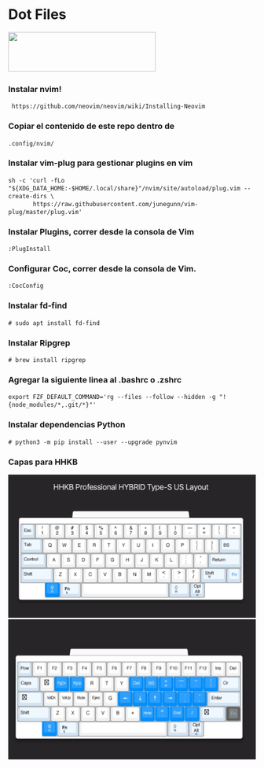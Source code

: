 # Dot Files 

<img src="https://upload.wikimedia.org/wikipedia/commons/thumb/4/4f/Neovim-logo.svg/2560px-Neovim-logo.svg.png" width="300" height="80">

### Instalar nvim!

```console
 https://github.com/neovim/neovim/wiki/Installing-Neovim 
```

### Copiar el contenido de este repo dentro de 
```console
.config/nvim/
```

### Instalar vim-plug para gestionar plugins en vim

```console
sh -c 'curl -fLo "${XDG_DATA_HOME:-$HOME/.local/share}"/nvim/site/autoload/plug.vim --create-dirs \
       https://raw.githubusercontent.com/junegunn/vim-plug/master/plug.vim'
```

### Instalar Plugins, correr desde la consola de Vim
```console
:PlugInstall
```

### Configurar Coc, correr desde la consola de Vim.
```console
:CocConfig
```

### Instalar fd-find
```console
# sudo apt install fd-find
```

### Instalar Ripgrep
```console
# brew install ripgrep
```

### Agregar la siguiente linea al .bashrc o .zshrc
```console
export FZF_DEFAULT_COMMAND='rg --files --follow --hidden -g "!{node_modules/*,.git/*}"'
```

### Instalar dependencias Python
```console
# python3 -m pip install --user --upgrade pynvim
```




### Capas para HHKB

<img src="https://github.com/cgcoronel/dotfiles/blob/master/extra/layer1.jpeg">


<img src="https://github.com/cgcoronel/dotfiles/blob/master/extra/layer2.jpeg">



